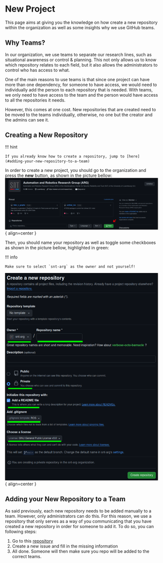 # New Project

This page aims at giving you the knowledge on how create a new repository within
the organization as well as some insights why we use GitHub teams.

## Why Teams?

In our organization, we use teams to separate our research lines, such as situational awareness or control & planning.
This not only allows us to know which repository relates to each field, but it also allows
the administrators to control who has access to what.

One of the main reasons to use teams is that since one project can have more than one
dependency, for someone to have access, we would need to individually add the person
to each repository that is needed. With teams, we only need to have access to the team
and the person would have access to all the repositories it needs.

However, this comes at one cost. New repositories that are created need to be moved
to the teams individually, otherwise, no one but the creator and the admins can see it.

## Creating a New Repository

!!! hint

    If you already know how to create a repository, jump to [here](#adding-your-new-repository-to-a-team)

In order to create a new project, you should go to the organization and press the
**new** button, as shown in the picture bellow:
![repo-creation](../../assets/repo_creation.png){ align=center }

Then, you should name your repository as well as toggle some checkboxes as shown in the picture bellow,
highlighted in green:

!!! info

    Make sure to select `snt-arg` as the owner and not yourself!

![repo-settings](../../assets/repo_setting.png){ align=center }

## Adding your New Repository to a Team

As said previously, each new repository needs to be added manually to a team.
However, only administrators can do this. For this reason, we use a repository
that only serves as a way of you communicating that you have created a new repository
in order for someone to add it. To do so, you can following steps:

1. Go to this [repository](https://github.com/snt-arg/Add-New-Repository/issues)
1. Create a new issue and fill in the missing information
1. All done. Someone will then make sure you repo will be added to the correct teams.
